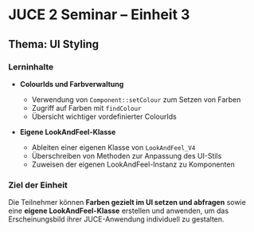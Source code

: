 # JUCE 2 Seminar – Einheit 3

## Thema: UI Styling

### Lerninhalte

- **ColourIds und Farbverwaltung**
	- Verwendung von `Component::setColour` zum Setzen von Farben
	- Zugriff auf Farben mit `findColour`
	- Übersicht wichtiger vordefinierter ColourIds

- **Eigene LookAndFeel-Klasse**
	- Ableiten einer eigenen Klasse von `LookAndFeel_V4`
	- Überschreiben von Methoden zur Anpassung des UI-Stils
	- Zuweisen der eigenen LookAndFeel-Instanz zu Komponenten
	
### Ziel der Einheit

Die Teilnehmer können **Farben gezielt im UI setzen und abfragen** sowie eine **eigene LookAndFeel-Klasse** erstellen und anwenden, um das Erscheinungsbild ihrer JUCE-Anwendung individuell zu gestalten.